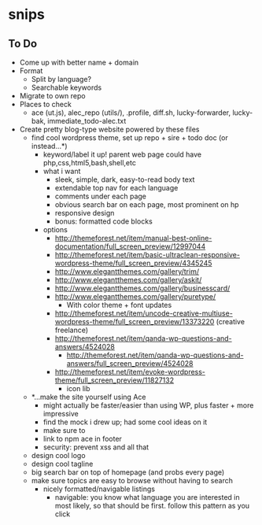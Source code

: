 # snips


## To Do
- Come up with better name + domain
- Format
	- Split by language?
	- Searchable keywords
- Migrate to own repo
- Places to check
	- ace (ut.js), alec_repo (utils/), .profile, diff.sh, lucky-forwarder, lucky-bak, immediate_todo-alec.txt
- Create pretty blog-type website powered by these files
	- find cool wordpress theme, set up repo + sire + todo doc (or instead...*)
		- keyword/label it up! parent web page could have php,css,html5,bash,shell,etc
		- what i want
			- sleek, simple, dark, easy-to-read body text
			- extendable top nav for each language
			- comments under each page
			- obvious search bar on each page, most prominent on hp
			- responsive design
			- bonus: formatted code blocks
		- options
			- http://themeforest.net/item/manual-best-online-documentation/full_screen_preview/12997044
			- http://themeforest.net/item/basic-ultraclean-responsive-wordpress-theme/full_screen_preview/4345245
			- http://www.elegantthemes.com/gallery/trim/
			- http://www.elegantthemes.com/gallery/askit/
			- http://www.elegantthemes.com/gallery/businesscard/
			- http://www.elegantthemes.com/gallery/puretype/
				- With color theme + font updates
			- http://themeforest.net/item/uncode-creative-multiuse-wordpress-theme/full_screen_preview/13373220 (creative freelance)
			- http://themeforest.net/item/qanda-wp-questions-and-answers/4524028
				- http://themeforest.net/item/qanda-wp-questions-and-answers/full_screen_preview/4524028
			- http://themeforest.net/item/evoke-wordpress-theme/full_screen_preview/11827132
				- icon lib
	- *...make the site yourself using Ace
		- might actually be faster/easier than using WP, plus faster + more impressive
		- find the mock i drew up; had some cool ideas on it
		- make sure to 
		- link to npm ace in footer
		- security: prevent xss and all that
	- design cool logo
	- design cool tagline
	- big search bar on top of homepage (and probs every page)
	- make sure topics are easy to browse without having to search
		- nicely formatted/navigable listings
			- navigable: you know what language you are interested in most likely, so that should be first. follow this pattern as you click


<!--

- - - WISHLIST - - -

`sed` replace something(s) with newlines or tabs; e.g. for ../utils/parse_tickets.sh
(includes?: `sed` replace all occurrences of string in multiple files

truncate / split a file
	did this before

pv (apt-get install pv)
	pv /tmp/db.bak.sql | mysql -h... -u... -p... db

disk space
	ls -lh
	mounts/file systems: df -v
	files: du -skh *
		du -skh * | sort

var a; getStuff(function(a){ doStuff(); }); function doStuff(){ console.log('a',a); }

- find bigQuery or bigInsert method i made
	- along the lines of whats going on in packages/datalogix/mage.js and packages/datalogix/insertoffers.js

grepl (grep last N lines of a file)

git log ":(exclude)"
	git --no-pager diff 20150805l_release..20150821q_release -- . ":(exclude)vendor" ":(exclude)data/" ":(exclude)lib/"

tr (adding/removing newlines)

how to echo to stderr

apropos
	e.g. `apropos split`

php vs js:
	$a = 1 ? 1 : 2 ? 2 : 3;
	$a = 1 ? 1 : (2 ? 2 : 3);


-->